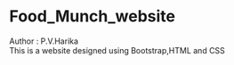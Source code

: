 # Food_Munch_website
Author : P.V.Harika <br>
This is a website designed using Bootstrap,HTML and CSS
